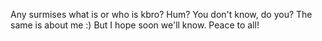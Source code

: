 Any surmises what is or who is kbro? Hum? You don't know, do you?
The same is about me :) But I hope soon we'll know.
Peace to all!
